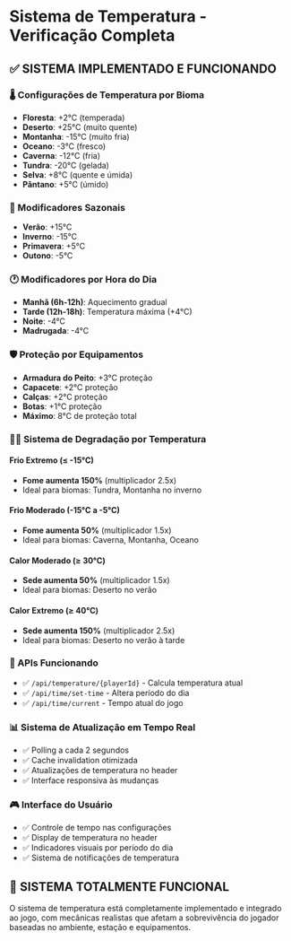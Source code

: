 # Sistema de Temperatura - Verificação Completa

## ✅ SISTEMA IMPLEMENTADO E FUNCIONANDO

### 🌡️ Configurações de Temperatura por Bioma
- **Floresta**: +2°C (temperada)
- **Deserto**: +25°C (muito quente)
- **Montanha**: -15°C (muito fria)
- **Oceano**: -3°C (fresco)
- **Caverna**: -12°C (fria)
- **Tundra**: -20°C (gelada)
- **Selva**: +8°C (quente e úmida)
- **Pântano**: +5°C (úmido)

### 🔄 Modificadores Sazonais
- **Verão**: +15°C
- **Inverno**: -15°C 
- **Primavera**: +5°C
- **Outono**: -5°C

### 🕐 Modificadores por Hora do Dia
- **Manhã (6h-12h)**: Aquecimento gradual
- **Tarde (12h-18h)**: Temperatura máxima (+4°C)
- **Noite**: -4°C
- **Madrugada**: -4°C

### 🛡️ Proteção por Equipamentos
- **Armadura do Peito**: +3°C proteção
- **Capacete**: +2°C proteção
- **Calças**: +2°C proteção
- **Botas**: +1°C proteção
- **Máximo**: 8°C de proteção total

### 🍖💧 Sistema de Degradação por Temperatura

#### Frio Extremo (≤ -15°C)
- **Fome aumenta 150%** (multiplicador 2.5x)
- Ideal para biomas: Tundra, Montanha no inverno

#### Frio Moderado (-15°C a -5°C)
- **Fome aumenta 50%** (multiplicador 1.5x)
- Ideal para biomas: Caverna, Montanha, Oceano

#### Calor Moderado (≥ 30°C)
- **Sede aumenta 50%** (multiplicador 1.5x)
- Ideal para biomas: Deserto no verão

#### Calor Extremo (≥ 40°C)
- **Sede aumenta 150%** (multiplicador 2.5x)
- Ideal para biomas: Deserto no verão à tarde

### 🔧 APIs Funcionando
- ✅ `/api/temperature/{playerId}` - Calcula temperatura atual
- ✅ `/api/time/set-time` - Altera período do dia
- ✅ `/api/time/current` - Tempo atual do jogo

### 📊 Sistema de Atualização em Tempo Real
- ✅ Polling a cada 2 segundos
- ✅ Cache invalidation otimizada
- ✅ Atualizações de temperatura no header
- ✅ Interface responsiva às mudanças

### 🎮 Interface do Usuário
- ✅ Controle de tempo nas configurações
- ✅ Display de temperatura no header
- ✅ Indicadores visuais por período do dia
- ✅ Sistema de notificações de temperatura

## 🚀 SISTEMA TOTALMENTE FUNCIONAL
O sistema de temperatura está completamente implementado e integrado ao jogo, com mecânicas realistas que afetam a sobrevivência do jogador baseadas no ambiente, estação e equipamentos.
